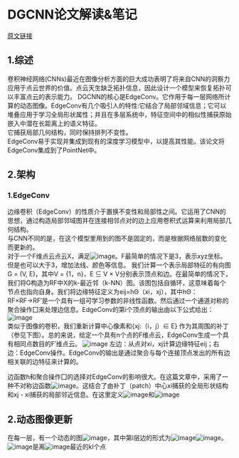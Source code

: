 # DGCNN论文解读&笔记  
[原文链接](https://arxiv.org/pdf/1801.07829.pdf)  

## 1.综述  
卷积神经网络(CNNs)最近在图像分析方面的巨大成功表明了将来自CNN的洞察力应用于点云世界的价值。点云天生缺乏拓扑信息，因此设计一个模型来恢复拓扑可以丰富点云的表示能力。
DGCNN的核心是EdgeConv。它作用于每一层网络所计算的动态图像。EdgeConv有几个吸引人的特性:它结合了局部邻域信息；它可以堆叠应用于学习全局形状属性；并且在多层系统中，特征空间中的相似性捕获原始嵌入中潜在长距离上的语义特征。  
它捕获局部几何结构，同时保持排列不变性。  
EdgeConv易于实现并集成到现有的深度学习模型中，以提高其性能。该论文将EdgeConv集成到了PointNet中。  

## 2.架构  
### 1.EdgeConv  
边缘卷积（EdgeConv）的性质介于置换不变性和局部性之间。它运用了CNN的思想，通过构造局部邻域图并在连接相邻点对的边上应用卷积式运算来利用局部几何结构。  
与CNN不同的是，在这个模型里用到的图不是固定的，而是根据网络层数的变化而更新的。  
对于一个F维点云点云X，满足![image](https://user-images.githubusercontent.com/74122331/131762264-7704defb-bb1b-42f3-8863-dcbe8697edd3.png)。F最简单的情况下是3，表示xyz坐标。但是也可以大于3，增加法线、颜色等信息。
我们计算一个表示局部特征的有向图G = (V, E)，其中V = {1，n}，E ⊆ V × V分别表示顶点和边。在最简单的情况下，我们将G构造为RF中X的k-最近邻（k-NN）图。该图包括自循环，这意味着每个节点也指向自身。我们将边缘特征定义为eij=hΘ（xi，xj），其中hΘ：RF×RF→RF′是一个具有一组可学习参数的非线性函数。然后通过一个通道对称的聚合操作囗来处理边信息。EdgeConv的第i个顶点的输出由以下公式给出： ![image](https://user-images.githubusercontent.com/74122331/131852523-1e71315b-2bed-4e21-ab85-74a094ef7f00.png)  
类似于图像的卷积，我们重新计算中心像素和{xj:（i，j）∈ E} 作为其周围的补丁（参见下图）。总的来说，给定一个具有n个点的F维点云，EdgeConv生成一个具有相同点数目的F′维点云。
![image](https://user-images.githubusercontent.com/74122331/131852732-57003cfe-4c0f-447c-bab6-3f070aba9fd8.png)
左边：从点对xi，xj计算边缘特征eij；右边：EdgeConv操作。EdgeConv的输出是通过聚合与每个连接顶点发出的所有边相关联的边特征来计算的。  

边函数h和聚合操作囗的选择对EdgeConv的影响很大。在这篇文章中，采用了一种不对称边函数![image](https://user-images.githubusercontent.com/74122331/131854020-03ad32a9-cc07-4bc8-bca4-6bf3d426e233.png)。这结合了由补丁（patch）中心xi捕获的全局形状结构和xj - xi捕获的局部邻近信息。在这里定义![image](https://user-images.githubusercontent.com/74122331/131854275-70139e16-a95e-4c29-bd3f-2eb75d4fb2c5.png)和![image](https://user-images.githubusercontent.com/74122331/131854338-c13fe8f9-9a08-4641-bbde-45fe187acb8c.png)

## 2.动态图像更新  
在每一层，有一个动态的图![image](https://user-images.githubusercontent.com/74122331/131855356-a9d0b60f-6161-44f8-b227-4d50f2fcd649.png)，其中第l层边的形式为![image](https://user-images.githubusercontent.com/74122331/131855415-5e134e64-c3fb-4aef-8d7f-f30940332155.png)![image](https://user-images.githubusercontent.com/74122331/131855450-0286261b-0a78-402b-a688-6a74be3db797.png)。![image](https://user-images.githubusercontent.com/74122331/131855026-69482e4b-2a42-4f9f-a31c-dd5c425ce3d7.png)是离![image](https://user-images.githubusercontent.com/74122331/131855510-36f4c5d8-ea2c-481a-be19-b799b34ac40c.png)最近的kl个点
